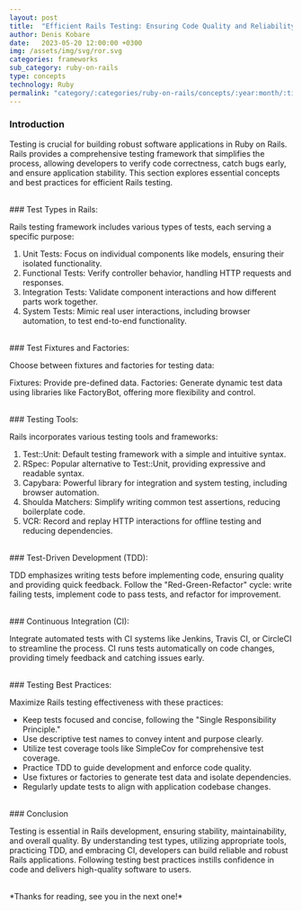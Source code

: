 ```yaml
---
layout: post
title:  "Efficient Rails Testing: Ensuring Code Quality and Reliability"
author: Denis Kobare
date:   2023-05-20 12:00:00 +0300
img: /assets/img/svg/ror.svg
categories: frameworks
sub_category: ruby-on-rails
type: concepts
technology: Ruby
permalink: "category/:categories/ruby-on-rails/concepts/:year:month/:title"
---
```



### Introduction

Testing is crucial for building robust software applications in Ruby on Rails. 
Rails provides a comprehensive testing framework that simplifies the process, 
allowing developers to verify code correctness, catch bugs early, and ensure 
application stability. This section explores essential concepts and best 
practices for efficient Rails testing.


<br>
### Test Types in Rails:

Rails testing framework includes various types of tests, each serving a specific purpose:

1. Unit Tests: Focus on individual components like models, ensuring their isolated functionality.
2. Functional Tests: Verify controller behavior, handling HTTP requests and responses.
3. Integration Tests: Validate component interactions and how different parts work together.
4. System Tests: Mimic real user interactions, including browser automation, to test end-to-end functionality.


<br>
### Test Fixtures and Factories:

Choose between fixtures and factories for testing data:

Fixtures: Provide pre-defined data.
Factories: Generate dynamic test data using libraries like FactoryBot, offering 
more flexibility and control.


<br>
### Testing Tools:

Rails incorporates various testing tools and frameworks:

1. Test::Unit: Default testing framework with a simple and intuitive syntax.
2. RSpec: Popular alternative to Test::Unit, providing expressive and readable syntax.
3. Capybara: Powerful library for integration and system testing, including browser automation.
4. Shoulda Matchers: Simplify writing common test assertions, reducing boilerplate code.
5. VCR: Record and replay HTTP interactions for offline testing and reducing dependencies.


<br>
### Test-Driven Development (TDD):

TDD emphasizes writing tests before implementing code, ensuring quality and 
providing quick feedback. Follow the "Red-Green-Refactor" cycle: write failing 
tests, implement code to pass tests, and refactor for improvement.


<br>
### Continuous Integration (CI):

Integrate automated tests with CI systems like Jenkins, Travis CI, or CircleCI 
to streamline the process. CI runs tests automatically on code changes, providing 
timely feedback and catching issues early.


<br>
### Testing Best Practices:

Maximize Rails testing effectiveness with these practices:

- Keep tests focused and concise, following the "Single Responsibility Principle."
- Use descriptive test names to convey intent and purpose clearly.
- Utilize test coverage tools like SimpleCov for comprehensive test coverage.
- Practice TDD to guide development and enforce code quality.
- Use fixtures or factories to generate test data and isolate dependencies.
- Regularly update tests to align with application codebase changes.




<br>
### Conclusion

Testing is essential in Rails development, ensuring stability, maintainability, 
and overall quality. By understanding test types, utilizing appropriate tools, 
practicing TDD, and embracing CI, developers can build reliable and robust Rails 
applications. Following testing best practices instills confidence in code and 
delivers high-quality software to users.


<br>
*Thanks for reading, see you in the next one!*
